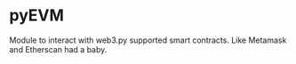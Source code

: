 # pyEVM
Module to interact with web3.py supported smart contracts. Like Metamask and Etherscan had a baby.
